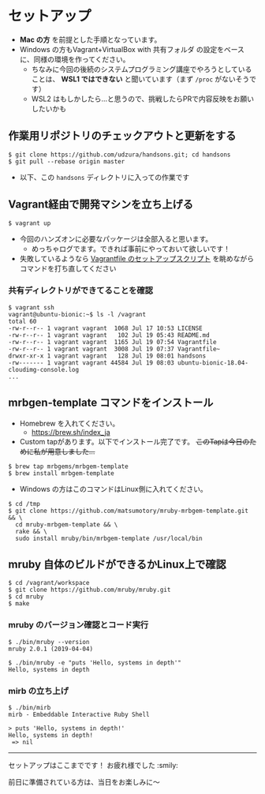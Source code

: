 # セットアップ

* **Mac の方** を前提とした手順となっています。
* Windows の方もVagrant+VirtualBox with 共有フォルダ の設定をベースに、同様の環境を作ってください。
  * ちなみに今回の後続のシステムプログラミング講座でやろうとしていることは、 **WSL1 ではできない** と聞いています（まず `/proc` がないそうです）
  * WSL2 はもしかしたら...と思うので、挑戦したらPRで内容反映をお願いしたいかも

## 作業用リポジトリのチェックアウトと更新をする

```console
$ git clone https://github.com/udzura/handsons.git; cd handsons
$ git pull --rebase origin master
```

* 以下、この `handsons` ディレクトリに入っての作業です

## Vagrant経由で開発マシンを立ち上げる

```console
$ vagrant up
```

* 今回のハンズオンに必要なパッケージは全部入ると思います。
  * めっちゃログでます。できれば事前にやっておいて欲しいです！
* 失敗しているようなら [Vagrantfile のセットアップスクリプト]() を眺めながらコマンドを打ち直してください

### 共有ディレクトリができてることを確認

```console
$ vagrant ssh
vagrant@ubuntu-bionic:~$ ls -l /vagrant
total 60
-rw-r--r-- 1 vagrant vagrant  1068 Jul 17 10:53 LICENSE
-rw-r--r-- 1 vagrant vagrant   102 Jul 19 05:43 README.md
-rw-r--r-- 1 vagrant vagrant  1165 Jul 19 07:54 Vagrantfile
-rw-r--r-- 1 vagrant vagrant  3008 Jul 19 07:37 Vagrantfile~
drwxr-xr-x 1 vagrant vagrant   128 Jul 19 08:01 handsons
-rw------- 1 vagrant vagrant 44584 Jul 19 08:03 ubuntu-bionic-18.04-cloudimg-console.log
...
```

## mrbgen-template コマンドをインストール

* Homebrew を入れてください。
  * https://brew.sh/index_ja
* Custom tapがあります。以下でインストール完了です。 <s>このTapは今日のために私が用意しました...</s>

```console
$ brew tap mrbgems/mrbgem-template
$ brew install mrbgem-template
```

* Windows の方はこのコマンドはLinux側に入れてください。

```console
$ cd /tmp
$ git clone https://github.com/matsumotory/mruby-mrbgem-template.git && \
  cd mruby-mrbgem-template && \
  rake && \
  sudo install mruby/bin/mrbgem-template /usr/local/bin
```

## mruby 自体のビルドができるかLinux上で確認

```console
$ cd /vagrant/workspace
$ git clone https://github.com/mruby/mruby.git
$ cd mruby
$ make
```

### mruby のバージョン確認とコード実行

```console
$ ./bin/mruby --version
mruby 2.0.1 (2019-04-04) 

$ ./bin/mruby -e "puts 'Hello, systems in depth'"
Hello, systems in depth
```

### mirb の立ち上げ

```console
$ ./bin/mirb
mirb - Embeddable Interactive Ruby Shell

> puts 'Hello, systems in depth!'
Hello, systems in depth!
 => nil
```

----

セットアップはここまでです！ お疲れ様でした :smily:

前日に準備されている方は、当日をお楽しみに〜
